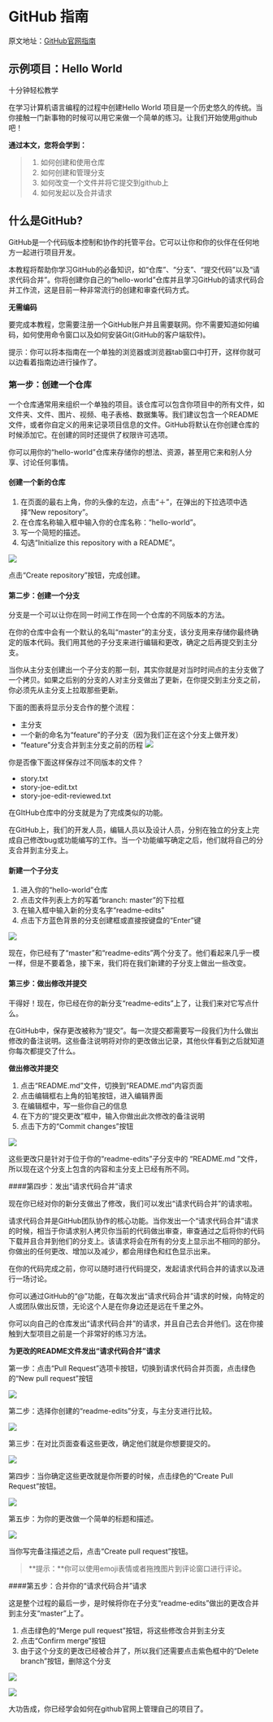 # GitHub 指南

原文地址：[GitHub官网指南](https://guides.github.com/activities/hello-world/)

## 示例项目：Hello World

十分钟轻松教学

在学习计算机语言编程的过程中创建Hello World 项目是一个历史悠久的传统。当你接触一门新事物的时候可以用它来做一个简单的练习。让我们开始使用github吧！

**通过本文，您将会学到：**

>1. 如何创建和使用仓库
>2. 如何创建和管理分支
>3. 如何改变一个文件并将它提交到github上
>4. 如何发起以及合并请求

## 什么是GitHub?

GitHub是一个代码版本控制和协作的托管平台。它可以让你和你的伙伴在任何地方一起进行项目开发。

本教程将帮助你学习GitHub的必备知识，如“仓库”、“分支”、“提交代码”以及“请求代码合并”。你将创建你自己的“hello-world”仓库并且学习GitHub的请求代码合并工作流，这是目前一种非常流行的创建和审查代码方式。

**无需编码**

要完成本教程，您需要注册一个GitHub账户并且需要联网。你不需要知道如何编码，如何使用命令窗口以及如何安装Git(GitHub的客户端软件)。

提示：你可以将本指南在一个单独的浏览器或浏览器tab窗口中打开，这样你就可以边看着指南边进行操作了。

### 第一步：创建一个仓库

一个仓库通常用来组织一个单独的项目。该仓库可以包含你项目中的所有文件，如文件夹、文件、图片、视频、电子表格、数据集等。我们建议包含一个README文件，或者你自定义的用来记录项目信息的文件。GitHub将默认在你创建仓库的时候添加它。在创建的同时还提供了权限许可选项。

你可以用你的“hello-world”仓库来存储你的想法、资源，甚至用它来和别人分享、讨论任何事情。

#### 创建一个新的仓库

1. 在页面的最右上角，你的头像的左边，点击“＋”，在弹出的下拉选项中选择“New repository”。
2. 在仓库名称输入框中输入你的仓库名称：“hello-world”。
3. 写一个简短的描述。
4. 勾选“Initialize this repository with a README”。

![](https://guides.github.com/activities/hello-world/create-new-repo.png)

点击“Create repository”按钮，完成创建。

#### 第二步：创建一个分支

分支是一个可以让你在同一时间工作在同一个仓库的不同版本的方法。

在你的仓库中会有一个默认的名叫“master”的主分支，该分支用来存储你最终确定的版本代码。我们用其他的子分支来进行编辑和更改，确定之后再提交到主分支。

当你从主分支创建出一个子分支的那一刻，其实你就是对当时时间点的主分支做了一个拷贝。如果之后别的分支的人对主分支做出了更新，在你提交到主分支之前，你必须先从主分支上拉取那些更新。

下面的图表将显示分支合作的整个流程：

- 主分支
- 一个新的命名为“feature”的子分支（因为我们正在这个分支上做开发）
- “feature”分支合并到主分支之前的历程
![](https://guides.github.com/activities/hello-world/branching.png)

你是否像下面这样保存过不同版本的文件？

- story.txt
- story-joe-edit.txt
- story-joe-edit-reviewed.txt

在GItHub仓库中的分支就是为了完成类似的功能。

在GitHub上，我们的开发人员，编辑人员以及设计人员，分别在独立的分支上完成自己修改bug或功能编写的工作。当一个功能编写确定之后，他们就将自己的分支合并到主分支上。

#### 新建一个子分支

1. 进入你的“hello-world”仓库
2. 点击文件列表上方的写着“branch: master”的下拉框
3. 在输入框中输入新的分支名字“readme-edits”
4. 点击下方蓝色背景的分支创建框或直接按键盘的“Enter”键

![](https://guides.github.com/activities/hello-world/readme-edits.gif)

现在，你已经有了“master”和“readme-edits”两个分支了。他们看起来几乎一模一样，但是不要着急，接下来，我们将在我们新建的子分支上做出一些改变。

#### 第三步：做出修改并提交

干得好！现在，你已经在你的新分支“readme-edits”上了，让我们来对它写点什么。

在GitHub中，保存更改被称为“提交”。每一次提交都需要写一段我们为什么做出修改的备注说明。这些备注说明将对你的更改做出记录，其他伙伴看到之后就知道你每次都提交了什么。

**做出修改并提交**

1. 点击“README.md”文件，切换到“README.md”内容页面
2. 点击编辑框右上角的铅笔按钮，进入编辑界面
3. 在编辑框中，写一些你自己的信息
4. 在下方的“提交更改”框中，输入你做出此次修改的备注说明
5. 点击下方的“Commit changes”按钮

![](https://guides.github.com/activities/hello-world/commit.png)

这些更改只是针对于位于你的“readme-edits”子分支中的 “README.md ”文件，所以现在这个分支上包含的内容和主分支上已经有所不同。

####第四步：发出“请求代码合并”请求

现在你已经对你的新分支做出了修改，我们可以发出“请求代码合并”的请求啦。

请求代码合并是GitHub团队协作的核心功能。当你发出一个“请求代码合并”请求的时候，相当于你请求别人拷贝你当前的代码做出审查，审查通过之后将你的代码下载并且合并到他们的分支上。该请求将会在所有的分支上显示出不相同的部分。你做出的任何更改、增加以及减少，都会用绿色和红色显示出来。

在你的代码完成之前，你可以随时进行代码提交，发起请求代码合并的请求以及进行一场讨论。

你可以通过GitHub的“@”功能，在每次发出“请求代码合并”请求的时候，向特定的人或团队做出反馈，无论这个人是在你身边还是远在千里之外。

你可以向自己的仓库发出“请求代码合并”的请求，并且自己去合并他们。这在你接触到大型项目之前是一个非常好的练习方法。

**为更改的README文件发出“请求代码合并”请求**

第一步：点击“Pull Request”选项卡按钮，切换到请求代码合并页面，点击绿色的“New pull request”按钮

![](https://guides.github.com/activities/hello-world/pr-tab.gif)

第二步：选择你创建的“readme-edits”分支，与主分支进行比较。

![](https://guides.github.com/activities/hello-world/pick-branch.png)

第三步：在对比页面查看这些更改，确定他们就是你想要提交的。

![](https://guides.github.com/activities/hello-world/diff.png)

第四步：当你确定这些更改就是你所要的时候，点击绿色的“Create Pull Request”按钮。

![](https://guides.github.com/activities/hello-world/create-pr.png)

第五步：为你的更改做一个简单的标题和描述。

![](https://guides.github.com/activities/hello-world/pr-form.png)

当你写完备注描述之后，点击“Create pull request”按钮。

>**提示：**你可以使用emoji表情或者拖拽图片到评论窗口进行评论。

####第五步：合并你的“请求代码合并”请求

这是整个过程的最后一步，是时候将你在子分支“readme-edits”做出的更改合并到主分支“master”上了。

1. 点击绿色的“Merge pull request”按钮，将这些修改合并到主分支
2. 点击“Confirm merge”按钮
3. 由于这个分支的更改已经被合并了，所以我们还需要点击紫色框中的“Delete branch”按钮，删除这个分支

![](https://guides.github.com/activities/hello-world/merge-button.png)

![](https://guides.github.com/activities/hello-world/delete-button.png)


大功告成，你已经学会如何在github官网上管理自己的项目了。

